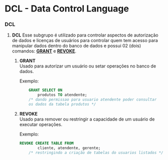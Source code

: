 # DCL - Data Control Language

### DCL
1. __DCL__ Esse subgrupo é utilizado para controlar aspectos de autorização de dados e licenças de usuários para controlar quem tem acesso para manipular dados dentro do banco de dados e possui 02 (dois) comandos: <u>__GRANT__</u> e <u>__REVOKE__</u>.

    1. __GRANT__
        <br/> Usado para autorizar um usuário ou setar operações  no banco de dados.

        Exemplo:
        ```sql
            GRANT SELECT ON
                produtos TO atendente;
            /* dando permissao para usuario atendente poder consultar
            os dados da tabela produtos */
        ```
    1. __REVOKE__
        <br/> Usado para remover ou restringir a capacidade de um usuário de executar operações.

        Exemplo:
        ```sql
        REVOKE CREATE TABLE FROM
                cliente, atendente, gerente;
            /* restringindo a criação de tabelas do usuarios listados */
        ```